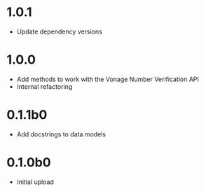 # 1.0.1
- Update dependency versions

# 1.0.0
- Add methods to work with the Vonage Number Verification API
- Internal refactoring

# 0.1.1b0
- Add docstrings to data models

# 0.1.0b0
- Initial upload